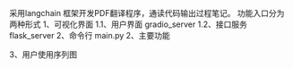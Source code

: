 采用langchain 框架开发PDF翻译程序，通读代码输出过程笔记。
功能入口分为两种形式
1、可视化界面 
1.1、用户界面 gradio_server
1.2、接口服务 flask_server
2、命令行 
main.py
2、主要功能

3、用户使用序列图
